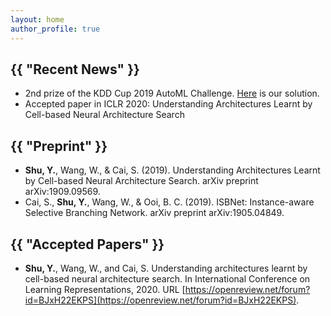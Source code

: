 ```yaml
---
layout: home
author_profile: true
---
```


<h2 class="archive__title">{{ "Recent News" }}</h2>

- 2nd prize of the KDD Cup 2019 AutoML Challenge. [Here](https://github.com/shuyao95/kddcup2019-automl.git) is our solution.
- Accepted paper in ICLR 2020: Understanding Architectures Learnt by Cell-based Neural Architecture Search

<h2 class="archive__title">{{ "Preprint" }}</h2>

- **Shu, Y.**, Wang, W., & Cai, S. (2019). Understanding Architectures Learnt by Cell-based Neural Architecture Search. arXiv preprint arXiv:1909.09569.
- Cai, S., **Shu, Y.**, Wang, W., & Ooi, B. C. (2019). ISBNet: Instance-aware Selective Branching Network. arXiv preprint arXiv:1905.04849.

<h2 class="archive__title">{{ "Accepted Papers" }}</h2>

- **Shu, Y.**, Wang, W., and Cai, S. Understanding architectures learnt by cell-based neural architecture search. In International Conference on Learning Representations, 2020. URL [https://openreview.net/forum?id=BJxH22EKPS](https://openreview.net/forum?id=BJxH22EKPS).